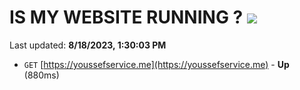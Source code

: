 # IS MY WEBSITE RUNNING ? [![](https://img.shields.io/static/v1?label=Sponsor&message=%E2%9D%A4&logo=GitHub&color=%23fe8e86)](https://github.com/sponsors/<username>)

Last updated: **8/18/2023, 1:30:03 PM**

- `GET` [https://youssefservice.me](https://youssefservice.me) - **Up** (880ms)
